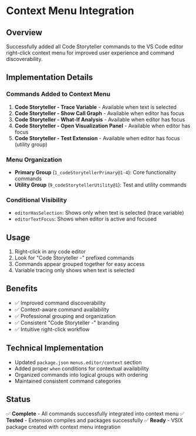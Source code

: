# Context Menu Integration

## Overview
Successfully added all Code Storyteller commands to the VS Code editor right-click context menu for improved user experience and command discoverability.

## Implementation Details

### Commands Added to Context Menu
1. **Code Storyteller - Trace Variable** - Available when text is selected
2. **Code Storyteller - Show Call Graph** - Available when editor has focus
3. **Code Storyteller - What-If Analysis** - Available when editor has focus  
4. **Code Storyteller - Open Visualization Panel** - Available when editor has focus
5. **Code Storyteller - Test Extension** - Available when editor has focus (utility group)

### Menu Organization
- **Primary Group** (`1_codeStorytellerPrimary@1-4`): Core functionality commands
- **Utility Group** (`9_codeStorytellerUtility@1`): Test and utility commands

### Conditional Visibility
- `editorHasSelection`: Shows only when text is selected (trace variable)
- `editorTextFocus`: Shows when editor is active and focused

## Usage
1. Right-click in any code editor
2. Look for "Code Storyteller -" prefixed commands
3. Commands appear grouped together for easy access
4. Variable tracing only shows when text is selected

## Benefits
- ✅ Improved command discoverability
- ✅ Context-aware command availability
- ✅ Professional grouping and organization
- ✅ Consistent "Code Storyteller -" branding
- ✅ Intuitive right-click workflow

## Technical Implementation
- Updated `package.json` `menus.editor/context` section
- Added proper `when` conditions for contextual availability
- Organized commands into logical groups with ordering
- Maintained consistent command categories

## Status
✅ **Complete** - All commands successfully integrated into context menu
✅ **Tested** - Extension compiles and packages successfully
✅ **Ready** - VSIX package created with context menu integration

